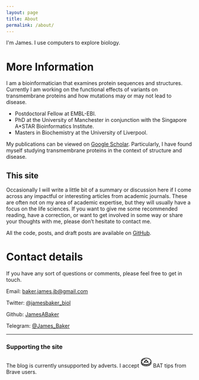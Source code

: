 ```yaml
---
layout: page
title: About
permalink: /about/
---
```


I'm James. I use computers to explore biology.

# More Information

I am a bioinformatician that examines protein sequences and structures. Currently I am working on the functional effects of variants on transmembrane proteins and how mutations may or may not lead to disease.
 - Postdoctoral Fellow at EMBL-EBI.
 - PhD at the University of Manchester in conjunction with the Singapore A*STAR Bioinformatics Institute.
 - Masters in Biochemistry at the University of Liverpool.

My publications can be viewed on [Google Scholar](https://scholar.google.co.uk/citations?user=hbR8DVYAAAAJ&hl=en).
Particularly, I have found myself studying transmembrane proteins in the context of structure and disease.

## This site

Occasionally I will write a little bit of a summary or discussion here if I come across any impactful or interesting articles from academic journals.
These are often not on my area of academic expertise, but they will usually have a focus on the life sciences.
If you want to give me some recommended reading, have a correction, or want to get involved in some way or share your thoughts with me, please don’t hesitate to contact me.

All the code, posts, and draft posts are available on ​[GitHub](https://github.com/JamesABaker/jamesabaker.github.io).

# Contact details

If you have any sort of questions or comments, please feel free to get in touch.

Email: [baker.james.jb@gmail.com](mailto:baker.james.jb@gmail.com)

Twitter: [@jamesbaker_biol](https://twitter.com/jamesbaker_biol)

Github: [JamesABaker](https://github.com/JamesABaker)

Telegram: [@James_Baker](https://telegram.me/James_Baker)


---


### Supporting the site

The blog is currently unsupported by adverts.
I accept <img src="/images/batcoin.svg" alt="drawing" width="30"/> BAT tips from Brave users.
